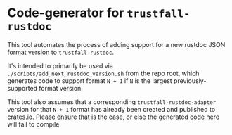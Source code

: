 # Code-generator for `trustfall-rustdoc`

This tool automates the process of adding support for a new rustdoc JSON format version to `trustfall-rustdoc`.

It's intended to primarily be used via `./scripts/add_next_rustdoc_version.sh` from the repo root, which generates code to support format `N + 1` if `N` is the largest previously-supported format version.

This tool also assumes that a corresponding `trustfall-rustdoc-adapter` version for that `N + 1` format has already been created and published to crates.io. Please ensure that is the case, or else the generated code here will fail to compile.
